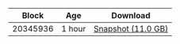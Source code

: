 |     Block   |     Age     |   Download  |
| ----------- | ----------- | ----------- |
|   20345936   |  1 hour | [Snapshot (11.0 GB)](https://s3.eu-central-1.amazonaws.com/w3coins.io/snapshots/band-mainnet/band_snapsot_latest.tar.lz4)  |
